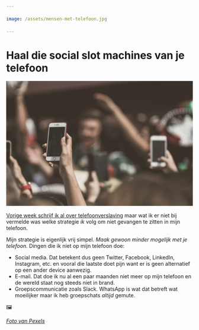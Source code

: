 ```yaml
---

image: /assets/mensen-met-telefoon.jpg

---
```


# Haal die social slot machines van je telefoon

![Mensen met telefoon](/assets/mensen-met-telefoon.jpg)

[Vorige week schrijf ik al over telefoonverslaving](https://reinierladan.nl/2019/02/27/telefoonverslaving) maar wat ik er niet bij vermelde was welke strategie _ik_ volg om niet gevangen te zitten in mijn telefoon.

Mijn strategie is eigenlijk vrij simpel. _Maak gewoon minder mogelijk met je telefoon._ Dingen die ik niet op mijn telefoon doe:

- Social media. Dat betekent dus geen Twitter, Facebook, LinkedIn, Instagram, etc. en vooral die laatste doet pijn want er is geen alternatief op een ander device aanwezig.
- E-mail. Dat doe ik nu al een paar maanden niet meer op mijn telefoon en de wereld staat nog steeds niet in brand.
- Groepscommunicatie zoals Slack. WhatsApp is wat dat betreft wat moeilijker maar ik heb groepschats _altijd_ gemute.

🖼

_[Foto van Pexels](https://www.pexels.com/photo/people-holding-smartphones-1477913/)_
